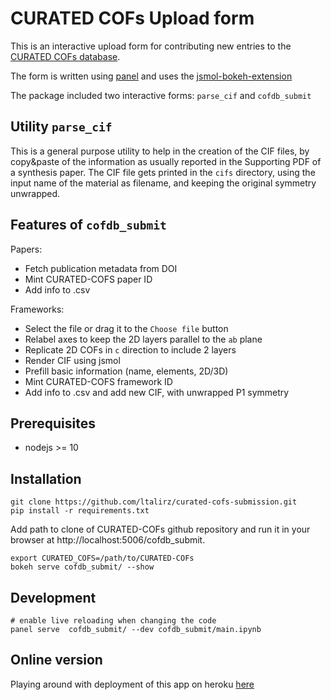 # CURATED COFs Upload form

This is an interactive upload form for contributing new entries to the [CURATED COFs database](https://github.com/danieleongari/CURATED-COFs).

The form is written using [panel](https://panel.pyviz.org/) and uses the [jsmol-bokeh-extension](https://github.com/ltalirz/jsmol-bokeh-extension)

The package included two interactive forms: `parse_cif` and `cofdb_submit`

## Utility `parse_cif`

This is a general purpose utility to help in the creation of the CIF files, by copy&paste of the information as usually reported in the Supporting PDF of a synthesis paper. The CIF file gets printed in the `cifs` directory, using the input name of the material as filename, and keeping the original symmetry unwrapped.

## Features of `cofdb_submit`

Papers:
 * Fetch publication metadata from DOI
 * Mint CURATED-COFS paper ID
 * Add info to .csv

Frameworks:
 * Select the file or drag it to the `Choose file` button
 * Relabel axes to keep the 2D layers parallel to the `ab` plane
 * Replicate 2D COFs in `c` direction to include 2 layers 
 * Render CIF using jsmol
 * Prefill basic information (name, elements, 2D/3D)
 * Mint CURATED-COFS framework ID
 * Add info to .csv and add new CIF, with unwrapped P1 symmetry

## Prerequisites

 * nodejs >= 10

## Installation

```
git clone https://github.com/ltalirz/curated-cofs-submission.git
pip install -r requirements.txt
```

Add path to clone of CURATED-COFs github repository and run it in your browser at http://localhost:5006/cofdb_submit.

```
export CURATED_COFS=/path/to/CURATED-COFs
bokeh serve cofdb_submit/ --show
```

## Development
```
# enable live reloading when changing the code
panel serve  cofdb_submit/ --dev cofdb_submit/main.ipynb
```

## Online version
Playing around with deployment of this app on heroku [here](https://ltal-py.herokuapp.com)

